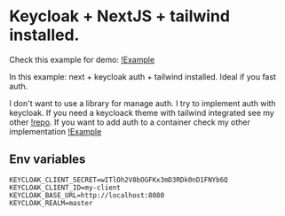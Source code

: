 # Keycloak + NextJS + tailwind installed.

Check this example for demo:
[!Example](https://keycloak-nextjs-example-santiblanko.vercel.app)

In this example:
next + keycloak auth + tailwind installed. Ideal if you fast auth.

I don't want to use a library for manage auth. I try to implement auth with keycloak.
If you need a keycloack theme with tailwind integrated see my other [!repo](https://keycloak-nextjs-example-santiblanko.vercel.app).
If you want to add auth to a container check my other implementation [!Example](https://keycloak-nextjs-example-santiblanko.vercel.app)

## Env variables
```
KEYCLOAK_CLIENT_SECRET=wITlOh2V8bOGFKx3mD3RDk0nD1FNYb6Q
KEYCLOAK_CLIENT_ID=my-client
KEYCLOAK_BASE_URL=http://localhost:8080
KEYCLOAK_REALM=master
```

